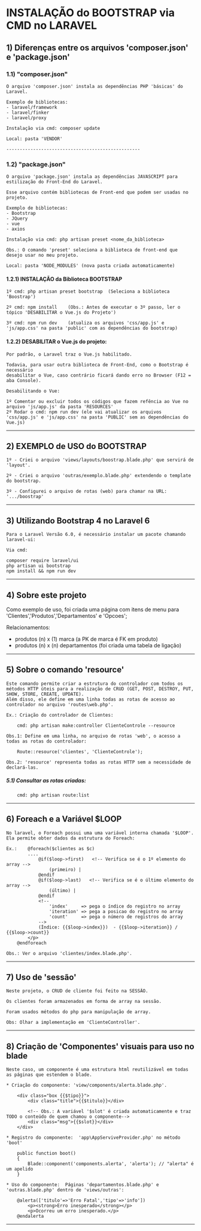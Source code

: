 # INSTALAÇÃO do BOOTSTRAP via CMD no LARAVEL

## 1) Diferenças entre os arquivos 'composer.json' e 'package.json'

   ### 1.1) "composer.json"

    O arquivo 'composer.json' instala as dependências PHP 'básicas' do Laravel.

	Exemplo de bibliotecas: 
	- laravel/framework
	- laravel/finker
	- laravel/proxy

	Instalação via cmd: composer update

	Local: pasta 'VENDOR'

	--------------------------------------------------

   ### 1.2)	"package.json"

	O arquivo 'package.json' instala as dependências JAVASCRIPT para estilização do Front-End do Laravel.

	Esse arquivo contém bibliotecas de Front-end que podem ser usadas no projeto. 

	Exemplo de bibliotecas: 
	- Bootstrap
	- JQuery
	- vue
	- axios

	Instalação via cmd: php artisan preset <nome_da_biblioteca>

	Obs.: O comando 'preset' seleciona a biblioteca de front-end que desejo usar no meu projeto.

	Local: pasta 'NODE_MODULES' (nova pasta criada automaticamente)


   #### 1.2.1) INSTALAÇÃO da Biblioteca BOOTSTRAP
     
    1º cmd: php artisan preset bootstrap  (Seleciona a biblioteca 'Boostrap')

    2º cmd: npm install    (Obs.: Antes de executar o 3º passo, ler o tópico 'DESABILITAR o Vue.js do Projeto')

    3º cmd: npm run dev    (atualiza os arquivos 'css/app.js' e 'js/app.css' na pasta 'public' com as dependências do bootstrap)


   #### 1.2.2) DESABILITAR o Vue.js do projeto:
	
   	Por padrão, o Laravel traz o Vue.js habilitado. 

    Todavia, para usar outra biblioteca de Front-End, como o Bootstrap é necessário
    desabilitar o Vue, caso contrário ficará dando erro no Browser (F12 = aba Console).

    Desabilitando o Vue:

    1º Comentar ou excluir todos os códigos que fazem refência ao Vue no arquivo 'js/app.js' da pasta 'RESOURCES'
    2º Rodar o cmd: npm run dev (ele vai atualizar os arquivos 'css/app.js' e 'js/app.css' na pasta 'PUBLIC' sem as dependências do Vue.js)
    
--------------------------------------------------

## 2) EXEMPLO de USO do BOOTSTRAP

	1º - Criei o arquivo 'views/layouts/boostrap.blade.php' que servirá de 'layout'. 
	
	2º - Criei o arquivo 'outras/exemplo.blade.php' extendendo o template do bootstrap.

	3º - Configurei o arquivo de rotas (web) para chamar na URL: '.../boostrap'

--------------------------------------------------

## 3) Utilizando Bootstrap 4 no Laravel 6

    Para o Laravel Versão 6.0, é necessário instalar um pacote chamando laravel-ui:
   
    Via cmd:

	composer require laravel/ui
	php artisan ui bootstrap
	npm install && npm run dev

--------------------------------------------------

## 4) Sobre este projeto

   Como exemplo de uso, foi criada uma página com itens de menu para 'Clientes','Produtos','Departamentos' e 'Opcoes';

   Relacionamentos:  
   - produtos (n) x (1) marca         (a PK de marca é FK em produto)
   - produtos (n) x (n) departamentos (foi criada uma tabela de ligação)

--------------------------------------------------

## 5) Sobre o comando 'resource'

	Este comando permite criar a estrutura do controlador com todos os métodos HTTP úteis para a realização de CRUD (GET, POST, DESTROY, PUT, SHOW, STORE, CREATE, UPDATE).
	Além disso, ele define em uma linha todas as rotas de acesso ao controlador no arquivo 'routes\web.php'.

	Ex.: Criação do controlador de Clientes:

		cmd: php artisan make:controller ClienteControle --resource

	Obs.1: Define em uma linha, no arquivo de rotas 'web', o acesso a todas as rotas do controlador:

		Route::resource('clientes', 'ClienteControle'); 
	
	Obs.2: 'resource' representa todas as rotas HTTP sem a necessidade de declará-las.

   ##### 5.1) Consultar as rotas criadas:

		cmd: php artisan route:list

--------------------------------------------------

## 6) Foreach e a Variável $LOOP 

	No laravel, o Foreach possui uma uma variável interna chamada '$LOOP'. 
	Ela permite obter dados da estrutura do Foreach:

	Ex.:    @foreach($clientes as $c)
            ....
                @if($loop->first)   <!-- Verifica se é o 1º elemento do array -->
                    (primeiro) | 
                @endif
                @if($loop->last)   <!-- Verifica se é o último elemento do array -->
                    (último) |
                @endif
                <!--
                    'index'     => pega o índice do registro no array
                    'iteration' => pega a posicao do registro no array
                    'count'     => pega o número de registros do array
                -->
                (Índice: {{$loop->index}})  - {{$loop->iteration}} / {{$loop->count}} 
            </p>
        @endforeach

    Obs.: Ver o arquivo 'clientes/index.blade.php'.

--------------------------------------------------

## 7) Uso de 'sessão'

	Neste projeto, o CRUD de cliente foi feito na SESSÃO.

	Os clientes foram armazenados em forma de array na sessão.

	Foram usados métodos do php para manipulação de array.

	Obs: Olhar a implementação em 'ClienteController'.

--------------------------------------------------

## 8) Criação de 'Componentes' visuais para uso no blade

	Neste caso, um componente é uma estrutura html reutilizável em todas as páginas que estendem o blade.

	* Criação do componente: 'view/components/alerta.blade.php'.

		<div class="box {{$tipo}}">
			<div class="title">{{$titulo}}</div>

			<!-- Obs.: A variável '$slot' é criada automaticamente e traz TODO o conteúdo de quem chamou o componente--> 
			<div class="msg">{{$slot}}</div> 
		</div>

	* Registro do componente:  'app\AppServiveProvider.php' no método 'boot'

        public function boot()
		{
			Blade::component('components.alerta', 'alerta'); // "alerta" é um apelido
		}

	* Uso do componente:  Páginas 'departamentos.blade.php' e 'outras.blade.php' dentro de 'views/outras':
	
		@alerta(['titulo'=>'Erro Fatal','tipo'=>'info'])
			<p><strong>Erro inesperado</strong></p>
			<p>Ocorreu um erro inesperado.</p>
		@endalerta
	
--------------------------------------------------
